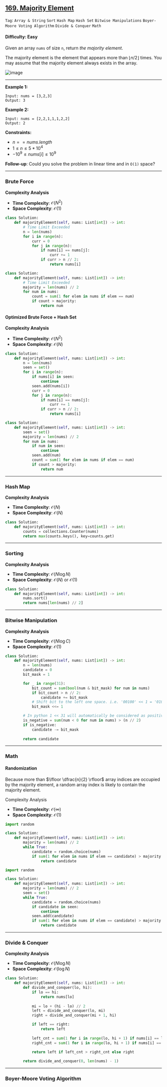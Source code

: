 ## [169. Majority Element](https://leetcode.com/problems/majority-element)

```Tag```: ```Array & String``` ```Sort``` ```Hash Map``` ```Hash Set``` ```Bitwise Manipulations``` ```Boyer-Moore Voting Algorithm``` ```Divide & Conquer``` ```Math```

#### Difficulty: Easy

Given an array ```nums``` of size ```n```, return _the majority element_.

The majority element is the element that appears more than $⌊n / 2⌋$ times. You may assume that the majority element always exists in the array.

![image](https://github.com/quananhle/Python/assets/35042430/7ef0e83b-382a-42bf-9fa2-abea216a5684)

---

__Example 1:__
```
Input: nums = [3,2,3]
Output: 3
```

__Example 2:__
```
Input: nums = [2,2,1,1,1,2,2]
Output: 2
```

__Constraints:__

- $n == nums.length$
- $1 \le n \le 5 * 10^4$
- $-10^9 \le nums[i] \le 10^9$


__Follow-up__: Could you solve the problem in linear time and in ```O(1)``` space?

---

### Brute Force

__Complexity Analysis__

- __Time Complexity__: $\mathcal{O}(N^2)$
- __Space Complexity__: $\mathcal{O}(1)$

```Python
class Solution:
    def majorityElement(self, nums: List[int]) -> int:
        # Time Limit Exceeded
        n = len(nums)
        for i in range(n):
            curr = 0
            for j in range(n):
                if nums[i] == nums[j]:
                    curr += 1
                if curr > n // 2:
                    return nums[i]
```

```Python
class Solution:
    def majorityElement(self, nums: List[int]) -> int:
        # Time Limit Exceeded
        majority = len(nums) // 2
        for num in nums:
            count = sum(1 for elem in nums if elem == num)
            if count > majority:
                return num
```

#### Optimized Brute Force + Hash Set

__Complexity Analysis__

- __Time Complexity__: $\mathcal{O}(N^2)$
- __Space Complexity__: $\mathcal{O}(N)$

```Python
class Solution:
    def majorityElement(self, nums: List[int]) -> int:
        n = len(nums)
        seen = set()
        for i in range(n):
            if nums[i] in seen:
                continue
            seen.add(nums[i])
            curr = 0
            for j in range(n):
                if nums[i] == nums[j]:
                    curr += 1
                if curr > n // 2:
                    return nums[i]
```

```Python
class Solution:
    def majorityElement(self, nums: List[int]) -> int:
        seen = set()
        majority = len(nums) // 2
        for num in nums:
            if num in seen:
                continue
            seen.add(num)
            count = sum(1 for elem in nums if elem == num)
            if count > majority:
                return num
```

---

### Hash Map

__Complexity Analysis__

- __Time Complexity__: $\mathcal{O}(N)$
- __Space Complexity__: $\mathcal{O}(N)$

```Python
class Solution:
    def majorityElement(self, nums: List[int]) -> int:
        counts = collections.Counter(nums)
        return max(counts.keys(), key=counts.get)
```

---

### Sorting

__Complexity Analysis__

- __Time Complexity__: $\mathcal{O}(N\log{N})$
- __Space Complexity__: $\mathcal{O}(N)$ or $\mathcal{O}(1)$

```Python
class Solution:
    def majorityElement(self, nums: List[int]) -> int:
        nums.sort()
        return nums[len(nums) // 2]
```

---

### Bitwise Manipulation

__Complexity Analysis__

- __Time Complexity__: $\mathcal{O}(N\log{C})$
- __Space Complexity__: $\mathcal{O}(1)$

```Python
class Solution:
    def majorityElement(self, nums: List[int]) -> int:
        n = len(nums)
        candidate = 0
        bit_mask = 1

        for _ in range(31):
            bit_count = sum(bool(num & bit_mask) for num in nums)
            if bit_count > n // 2:
                candidate += bit_mask
            # Shift bit to the left one space. i.e. '00100' << 1 = '01000'
            bit_mask <<= 1

        # In python 1 << 31 will automatically be considered as positive value -> count negative numbers to determine if the majority element is negative
        is_negative = sum(num < 0 for num in nums) > (n // 2)
        if is_negative:
            candidate -= bit_mask
            
        return candidate
```

---

### Math

#### Randomization

Because more than $\lfloor \dfrac{n}{2} \rfloor$ array indices are occupied by the majority element, a random array index is likely to contain the majority element.

Complexity Analysis
- __Time Complexity__: $\mathcal{O}(\infty)$
- __Space Complexity__: $\mathcal{O}(1)$

```Python
import random

class Solution:
    def majorityElement(self, nums: List[int]) -> int:
        majority = len(nums) // 2
        while True:
            candidate = random.choice(nums)
            if sum(1 for elem in nums if elem == candidate) > majority:
                return candidate
```

```Python
import random

class Solution:
    def majorityElement(self, nums: List[int]) -> int:
        majority = len(nums) // 2
        seen = set()
        while True:
            candidate = random.choice(nums)
            if candidate in seen:
                continue
            seen.add(candidate)
            if sum(1 for elem in nums if elem == candidate) > majority:
                return candidate
```

---

### Divide & Conquer

__Complexity Analysis__

- __Time Complexity__: $\mathcal{O}(N\log{N})$
- __Space Complexity__: $\mathcal{O}(\log{N})$

```Python
class Solution:
    def majorityElement(self, nums: List[int]) -> int:
        def divide_and_conquer(lo, hi):
            if lo == hi:
                return nums[lo]
            
            mi = lo + (hi - lo) // 2
            left = divide_and_conquer(lo, mi)
            right = divide_and_conquer(mi + 1, hi)

            if left == right:
                return left
            
            left_cnt = sum(1 for i in range(lo, hi + 1) if nums[i] == left)
            right_cnt = sum(1 for i in range(lo, hi + 1) if nums[i] == right)

            return left if left_cnt > right_cnt else right
    
        return divide_and_conquer(0, len(nums) - 1)
```

---

### Boyer-Moore Voting Algorithm

```Python

```
